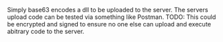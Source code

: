 Simply base63 encodes a dll to be uploaded to the server.
The servers upload code can be tested via something like Postman.
TODO: This could be encrypted and signed to ensure no one else can upload and execute abitrary code to the server.